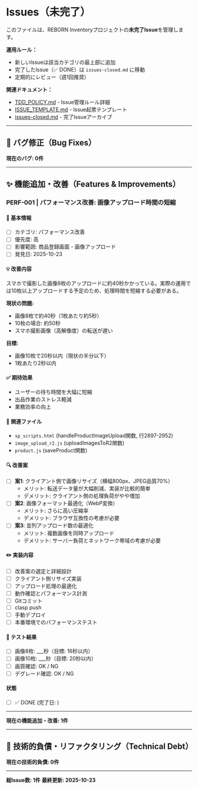 # Issues（未完了）

このファイルは、REBORN Inventoryプロジェクトの**未完了Issue**を管理します。

**運用ルール：**
- 新しいIssueは該当カテゴリの最上部に追加
- 完了したIssue（✅ DONE）は `issues-closed.md` に移動
- 定期的にレビュー（週1回推奨）

**関連ドキュメント：**
- [TDD_POLICY.md](./TDD_POLICY.md) - Issue管理ルール詳細
- [ISSUE_TEMPLATE.md](./ISSUE_TEMPLATE.md) - Issue起票テンプレート
- [issues-closed.md](./issues-closed.md) - 完了Issueアーカイブ

---

## 🐛 バグ修正（Bug Fixes）

**現在のバグ: 0件**

---

## ✨ 機能追加・改善（Features & Improvements）

### PERF-001 | パフォーマンス改善: 画像アップロード時間の短縮

#### 📌 基本情報
- [ ] カテゴリ: パフォーマンス改善
- [ ] 優先度: 高
- [ ] 影響範囲: 商品登録画面 - 画像アップロード
- [ ] 発見日: 2025-10-23

#### 💡 改善内容
スマホで撮影した画像8枚のアップロードに約40秒かかっている。実際の運用では10枚以上アップロードする予定のため、処理時間を短縮する必要がある。

**現状の問題:**
- 画像8枚で約40秒（1枚あたり約5秒）
- 10枚の場合: 約50秒
- スマホ撮影画像（高解像度）の転送が遅い

**目標:**
- 画像10枚で20秒以内（現状の半分以下）
- 1枚あたり2秒以内

#### ✅ 期待効果
- ユーザーの待ち時間を大幅に短縮
- 出品作業のストレス軽減
- 業務効率の向上

#### 📍 関連ファイル
- `sp_scripts.html` (handleProductImageUpload関数, 行2897-2952)
- `image_upload_r2.js` (uploadImagesToR2関数)
- `product.js` (saveProduct関数)

#### 🔍 改善案
- [ ] **案1**: クライアント側で画像リサイズ（横幅800px、JPEG品質70%）
  - メリット: 転送データ量が大幅削減、実装が比較的簡単
  - デメリット: クライアント側の処理負荷がやや増加
- [ ] **案2**: 画像フォーマット最適化（WebP変換）
  - メリット: さらに高い圧縮率
  - デメリット: ブラウザ互換性の考慮が必要
- [ ] **案3**: 並列アップロード数の最適化
  - メリット: 複数画像を同時アップロード
  - デメリット: サーバー負荷とネットワーク帯域の考慮が必要

#### ✏️ 実装内容
- [ ] 改善案の選定と詳細設計
- [ ] クライアント側リサイズ実装
- [ ] アップロード処理の最適化
- [ ] 動作確認とパフォーマンス計測
- [ ] Gitコミット
- [ ] clasp push
- [ ] 手動デプロイ
- [ ] 本番環境でのパフォーマンステスト

#### 📝 テスト結果
- [ ] 画像8枚: ___秒（目標: 16秒以内）
- [ ] 画像10枚: ___秒（目標: 20秒以内）
- [ ] 画質確認: OK / NG
- [ ] デグレード確認: OK / NG

#### 状態
- [ ] ✅ DONE (完了日: )

---

**現在の機能追加・改善: 1件**

---

## 🔧 技術的負債・リファクタリング（Technical Debt）

**現在の技術的負債: 0件**

---

**総Issue数: 1件**
**最終更新: 2025-10-23**
